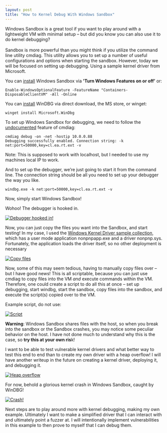 ```yaml
---
layout: post
title: "How to Kernel Debug With Windows Sandbox"
---
```


Windows Sandbox is a great tool if you want to play around with a lightweight VM with minimal setup – but did you know you can also use it to do kernel debugging?  
<br/>Sandbox is more powerful than you might think if you utilize the command line utility cmdiag. This utility allows you to set up a number of useful configurations and options when starting the sandbox. However, today we will be focused on setting up debugging. Using a sample kernel driver from Microsoft.

You can [install](https://learn.microsoft.com/en-us/windows/security/application-security/application-isolation/windows-sandbox/windows-sandbox-install#installation) Windows Sandbox via **'Turn Windows Features on or off’** or:

```Enable-WindowsOptionalFeature -FeatureName "Containers-DisposableClientVM" -All -Online```

You can [install](https://learn.microsoft.com/en-us/windows-hardware/drivers/debugger/) WinDBG via direct download, the MS store, or winget:

```winget install Microsoft.WinDbg```

To set up Windows Sandbox for debugging, we need to follow the [undocumented](https://stackoverflow.com/questions/62827157/can-the-windows-sandbox-feature-be-used-for-driver-testing) feature of cmdiag:

```cmdiag debug -on -net -hostip 10.0.0.88``` <br/>
```Debugging successfully enabled. Connection string: -k net:port=50000,key=cl.ea.rt.ext -v```

Note: This is supposed to work with localhost, but I needed to use my machines local IP to work.

And to set up the debugger, we’re just going to start it from the command line. The connection string should be all you need to set up your debugger the way you like.

```windbg.exe -k net:port=50000,key=cl.ea.rt.ext -v```

Now, simply start Windows Sandbox!

Wohoo! The debugger is hooked in.  

[![Debugger hooked in!](/assets/images/2025-6-6-1.png)](/assets/images/2025-6-6-1.png)

Now, you can just copy the files you want into the Sandbox, and start testing! In my case, I used the [Windows Kernel Driver sample collection](https://learn.microsoft.com/en-us/windows-hardware/drivers/kernel/sample-kernel-mode-drivers), which has a user mode application nonpnpapp.exe and a driver nonpnp.sys. Fortunately, the application loads the driver itself, so no other deployment is necessary

[![Copy files](/assets/images/2025-6-6-2.png)](/assets/images/2025-6-6-2.png)

Now, some of this may seem tedious, having to manually copy files over – but I have good news! This is all scriptable, because you can just use cmdiag to copy files into the VM _and_ execute commands within the VM. Therefore, one could create a script to do all this at once – set up debugging, start windbg, start the sandbox, copy files into the sandbox, and execute the script(s) copied over to the VM.

Example script, do not use:

[![Script](/assets/images/2025-6-6-4.png)](/assets/images/2025-6-6-4.png)

**Warning**: Windows Sandbox shares files with the host, so when you break into the sandbox or the Sandbox crashes, you may notice some peculiar behavior on the host. I have not done much to understand why this is the case, so **try this at your own ris**k!

I want to be able to test vulnerable kernel drivers and what better way to test this end to end than to create my own driver with a heap overflow! I will have another writeup in the future on creating a kernel driver, deploying it, and debugging it.

[![Heap overflow](/assets/images/2025-6-6-5.png)](/assets/images/2025-6-6-5.png)

For now, behold a glorious kernel crash in Windows Sandbox, caught by WinDBG!  

[![Crash!](/assets/images/2025-6-6-3.png)](/assets/images/2025-6-6-3.png)

Next steps are to play around more with kernel debugging, making my own example. Ultimately I want to make a simplified driver that I can interact with and ultimately point a fuzzer at. I will intentionally implement vulnerabilities in this example to then prove to myself that I can debug them.
